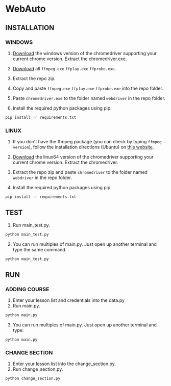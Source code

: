 # WebAuto
## INSTALLATION 
### WINDOWS
1. [Download](https://chromedriver.chromium.org/downloads) the windows version of the chromedriver supporting your current chrome version. Extract the chromedriver.exe.

2. [Download](https://drive.google.com/drive/folders/1_qwjkghJwksdBrpm7oBnVJ1GarhZBuqx?usp=share_link) all ```ffmpeg.exe``` ```ffplay.exe``` ```ffprobe.exe```.

3. Extract the repo zip.

4. Copy and paste ```ffmpeg.exe``` ```ffplay.exe``` ```ffprobe.exe``` into the repo folder.

5. Paste ```chromedriver.exe``` to the folder named ```webdriver``` in the repo folder.

6. Install the required python packages using pip.
```bash
pip install -r requirements.txt
```
### LINUX
1. If you don't have the ffmpeg package (you can check by typing ```ffmpeg -version```), follow the installation directions (Ubuntu) on [this website](https://phoenixnap.com/kb/install-ffmpeg-ubuntu).

2. [Download](https://chromedriver.chromium.org/downloads) the linux64 version of the chromedriver supporting your current chrome version. Extract the chromedriver.

3. Extract the repo zip and paste ```chromedriver``` to the folder named ```webdriver``` in the repo folder.

4. Install the required python packages using pip.
```bash
pip install -r requirements.txt
```
## TEST
1. Run main_test.py.
```bash
python main_test.py
```
2. You can run multiples of main.py. Just open up another terminal and type the same command.
```bash
python main_test.py
```
## RUN
### ADDING COURSE
1. Enter your lesson list and credentials into the data.py
2. Run main.py.
```bash
python main.py
```
3. You can run multiples of main.py. Just open up another terminal and type:
```bash
python main.py
```
### CHANGE SECTION
1. Enter your lesson list into the change_section.py.
2. Run change_section.py.
```bash
python change_section.py
```
